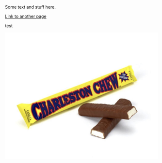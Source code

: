 Some text and stuff here.

[Link to another page](./pages/another-page.html)

test

![Charleston Chews](/assets/images/charlestonchews.jfif)